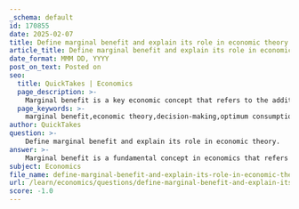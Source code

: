 ```yaml
---
_schema: default
id: 170855
date: 2025-02-07
title: Define marginal benefit and explain its role in economic theory.
article_title: Define marginal benefit and explain its role in economic theory.
date_format: MMM DD, YYYY
post_on_text: Posted on
seo:
  title: QuickTakes | Economics
  page_description: >-
    Marginal benefit is a key economic concept that refers to the additional benefit gained from consuming one more unit of a good or service. It plays a crucial role in determining optimal consumption levels, guiding decision-making, and informing policy analysis.
  page_keywords: >-
    marginal benefit,economic theory,decision-making,optimum consumption,utility,resource allocation,marginal cost,policy implications,public goods
author: QuickTakes
question: >-
    Define marginal benefit and explain its role in economic theory.
answer: >-
    Marginal benefit is a fundamental concept in economics that refers to the additional benefit received from consuming one more unit of a good or service. It plays a crucial role in economic theory, particularly in decision-making processes regarding consumption and resource allocation.\n\n### Definition and Formula\nMathematically, marginal benefit can be expressed as:\n\n$$\n\text{Marginal Benefit} = \frac{\Delta \text{Total Benefit}}{\Delta \text{Quantity}}\n$$\n\nThis formula indicates that marginal benefit is calculated by taking the change in total benefit resulting from a change in the quantity consumed. For example, if consuming one more slice of pizza increases your total satisfaction from 8 to 10, the marginal benefit of that slice is 2.\n\n### Role in Economic Theory\n1. **Optimal Consumption Level**: Marginal benefit helps determine the optimal level of consumption. According to the principle of diminishing marginal utility, as consumption increases, the additional satisfaction (or benefit) derived from each additional unit typically decreases. This means that consumers will continue to consume additional units until the marginal benefit equals the marginal cost (the cost of producing or consuming that additional unit).\n\n2. **Decision-Making**: In economic decision-making, individuals and firms aim to maximize their net benefits. The optimal point of consumption or production is reached when marginal benefit equals marginal cost (MB = MC). At this point, resources are allocated efficiently, and any further increase in consumption would result in a marginal cost that exceeds the marginal benefit, leading to a decrease in overall satisfaction or profit.\n\n3. **Graphical Representation**: In graphical terms, the marginal benefit can be represented by a downward-sloping benefit curve, which illustrates the relationship between the quantity of a good consumed and the total benefits derived. The intersection of the marginal benefit curve and the marginal cost curve indicates the optimal consumption level.\n\n4. **Policy Implications**: Understanding marginal benefit is essential for policymakers when evaluating the effectiveness of public goods and services. By analyzing the marginal benefits of various programs, policymakers can allocate resources more effectively to maximize societal welfare.\n\n### Conclusion\nIn summary, marginal benefit is a key concept in economic theory that influences consumption decisions, resource allocation, and policy-making. It emphasizes the importance of evaluating the additional benefits gained from consuming or utilizing resources, guiding individuals and firms toward optimal decision-making.
subject: Economics
file_name: define-marginal-benefit-and-explain-its-role-in-economic-theory.md
url: /learn/economics/questions/define-marginal-benefit-and-explain-its-role-in-economic-theory
score: -1.0
---
```


&nbsp;